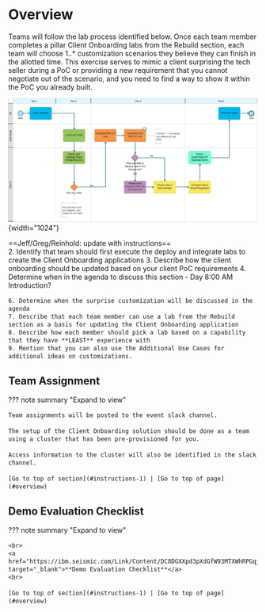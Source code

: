 # Overview

Teams will follow the lab process identified below.  Once each team member completes a pillar Client Onboarding labs from the Rebuild section, each team will choose 1..* customization scenarios they believe they can finish in the allotted time. This exercise serves to mimic a client surprising the tech seller during a PoC or providing a new requirement that you cannot negotiate out of the scenario, and you need to find a way to show it within the PoC you already built.

![co-slide1](/src/images/demo-overview-bwl.png){width="1024"}


==Jeff/Greg/Reinhold: update with instructions==  
    2. Identify that team should first execute the deploy and integrate labs to create the Client Onboarding applications
    3. Describe how the client onboarding should be updated based on your client PoC requirements
    4. Determine when in the agenda to discuss this section - Day 8:00 AM Introduction?  

    6. Determine when the surprise customization will be discussed in the agenda  
    7. Describe that each team member can use a lab from the Rebuild section as a basis for updating the Client Onboarding application  
    8. Describe how each member should pick a lab based on a capability that they have **LEAST** experience with  
    9. Mention that you can also use the Additional Use Cases for additional ideas on customizations.  
  
## Team Assignment
<a name="instructions-1"></a>
??? note summary "Expand to view"

    Team assignments will be posted to the event slack channel.  

    The setup of the Client Onboarding solution should be done as a team using a cluster that has been pre-provisioned for you.  
    
    Access information to the cluster will also be identified in the slack channel.
    
    [Go to top of section](#instructions-1) | [Go to top of page](#overview)

## Demo Evaluation Checklist
<a name="instructions-2"></a>

??? note summary "Expand to view"

    <br>
    <a href="https://ibm.seismic.com/Link/Content/DC8DGXXpd3pXdGfW93MTXWhRPGqj" target="_blank">**Demo Evaluation Checklist**</a>  
    <br>

    [Go to top of section](#instructions-1) | [Go to top of page](#overview)
